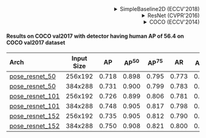 <!-- [ALGORITHM] -->

<details>
<summary align="right">SimpleBaseline2D (ECCV'2018)</summary>

```bibtex
@inproceedings{xiao2018simple,
  title={Simple baselines for human pose estimation and tracking},
  author={Xiao, Bin and Wu, Haiping and Wei, Yichen},
  booktitle={Proceedings of the European conference on computer vision (ECCV)},
  pages={466--481},
  year={2018}
}
```

</details>

<!-- [BACKBONE] -->

<details>
<summary align="right">ResNet (CVPR'2016)</summary>

```bibtex
@inproceedings{he2016deep,
  title={Deep residual learning for image recognition},
  author={He, Kaiming and Zhang, Xiangyu and Ren, Shaoqing and Sun, Jian},
  booktitle={Proceedings of the IEEE conference on computer vision and pattern recognition},
  pages={770--778},
  year={2016}
}
```

</details>

<!-- [DATASET] -->

<details>
<summary align="right">COCO (ECCV'2014)</summary>

```bibtex
@inproceedings{lin2014microsoft,
  title={Microsoft coco: Common objects in context},
  author={Lin, Tsung-Yi and Maire, Michael and Belongie, Serge and Hays, James and Perona, Pietro and Ramanan, Deva and Doll{\'a}r, Piotr and Zitnick, C Lawrence},
  booktitle={European conference on computer vision},
  pages={740--755},
  year={2014},
  organization={Springer}
}
```

</details>

#### Results on COCO val2017 with detector having human AP of 56.4 on COCO val2017 dataset

| Arch  | Input Size | AP | AP<sup>50</sup> | AP<sup>75</sup> | AR | AR<sup>50</sup> | ckpt | log |
| :-------------- | :-----------: | :------: | :------: | :------: | :------: | :------: |:------: |:------: |
| [pose_resnet_50](/configs/body/2d_kpt_sview_rgb_img/topdown_heatmap/coco/res50_coco_256x192.py)  | 256x192 | 0.718 | 0.898 | 0.795 | 0.773 | 0.937 | [ckpt](https://download.openmmlab.com/mmpose/top_down/resnet/res50_coco_256x192-ec54d7f3_20200709.pth) | [log](https://download.openmmlab.com/mmpose/top_down/resnet/res50_coco_256x192_20200709.log.json) |
| [pose_resnet_50](/configs/body/2d_kpt_sview_rgb_img/topdown_heatmap/coco/res50_coco_384x288.py)  | 384x288 | 0.731 | 0.900 | 0.799 | 0.783 | 0.931 | [ckpt](https://download.openmmlab.com/mmpose/top_down/resnet/res50_coco_384x288-e6f795e9_20200709.pth) | [log](https://download.openmmlab.com/mmpose/top_down/resnet/res50_coco_384x288_20200709.log.json) |
| [pose_resnet_101](/configs/body/2d_kpt_sview_rgb_img/topdown_heatmap/coco/res101_coco_256x192.py) | 256x192 | 0.726 | 0.899 | 0.806 | 0.781 | 0.939 | [ckpt](https://download.openmmlab.com/mmpose/top_down/resnet/res101_coco_256x192-6e6babf0_20200708.pth) | [log](https://download.openmmlab.com/mmpose/top_down/resnet/res101_coco_256x192_20200708.log.json) |
| [pose_resnet_101](/configs/body/2d_kpt_sview_rgb_img/topdown_heatmap/coco/res101_coco_384x288.py) | 384x288 | 0.748 | 0.905 | 0.817 | 0.798 | 0.940 | [ckpt](https://download.openmmlab.com/mmpose/top_down/resnet/res101_coco_384x288-8c71bdc9_20200709.pth) | [log](https://download.openmmlab.com/mmpose/top_down/resnet/res101_coco_384x288_20200709.log.json) |
| [pose_resnet_152](/configs/body/2d_kpt_sview_rgb_img/topdown_heatmap/coco/res152_coco_256x192.py) | 256x192 | 0.735 | 0.905 | 0.812 | 0.790 | 0.943 | [ckpt](https://download.openmmlab.com/mmpose/top_down/resnet/res152_coco_256x192-f6e307c2_20200709.pth) | [log](https://download.openmmlab.com/mmpose/top_down/resnet/res152_coco_256x192_20200709.log.json) |
| [pose_resnet_152](/configs/body/2d_kpt_sview_rgb_img/topdown_heatmap/coco/res152_coco_384x288.py) | 384x288 | 0.750 | 0.908 | 0.821 | 0.800 | 0.942 | [ckpt](https://download.openmmlab.com/mmpose/top_down/resnet/res152_coco_384x288-3860d4c9_20200709.pth) | [log](https://download.openmmlab.com/mmpose/top_down/resnet/res152_coco_384x288_20200709.log.json) |
